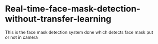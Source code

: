 # Real-time-face-mask-detection-without-transfer-learning
This is the face mask detection system done which detects face mask put or not in camera 
